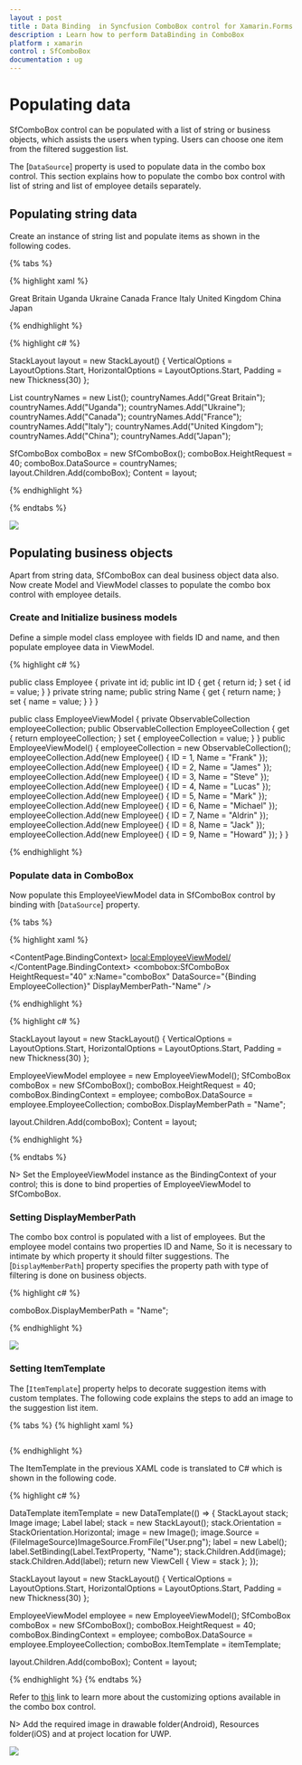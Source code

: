 ```yaml
---
layout : post
title : Data Binding  in Syncfusion ComboBox control for Xamarin.Forms
description : Learn how to perform DataBinding in ComboBox
platform : xamarin
control : SfComboBox
documentation : ug
---
```


# Populating data

SfComboBox control can be populated with a list of string or business objects, which assists the users when typing. Users can choose one item from the filtered suggestion list.

The [`DataSource`] property is used to populate data in the combo box control. This section explains how to populate the combo box control with list of string and list of employee details separately.

## Populating string data

Create an instance of string list and populate items as shown in the following codes. 

{% tabs %}

{% highlight xaml %}

<StackLayout VerticalOptions="Start" HorizontalOptions="Start" Padding="30"> 
       <combobox:SfComboBox HeightRequest="40" x:Name="comboBox"> 
            <combobox:SfComboBox.DataSource>
					<ListCollection:List x:TypeArguments="x:String">
                          <x:String> Great Britain </x:String>
                          <x:String> Uganda </x:String>
                          <x:String> Ukraine </x:String>
                          <x:String> Canada </x:String>
                          <x:String> France </x:String>
                          <x:String> Italy </x:String>
                          <x:String> United Kingdom </x:String>
                          <x:String> China </x:String>
                          <x:String> Japan </x:String>
                    </ListCollection:List>
        	</combobox:SfComboBox.DataSource>
	    </combobox:SfComboBox>
</StackLayout>

	
{% endhighlight %}

{% highlight c# %}

StackLayout layout = new StackLayout() 
{ 
	VerticalOptions = LayoutOptions.Start, 
	HorizontalOptions = LayoutOptions.Start, 
	Padding = new Thickness(30) 
}; 

List<String> countryNames = new List<String>(); 
countryNames.Add("Great Britain"); 
countryNames.Add("Uganda"); 
countryNames.Add("Ukraine"); 
countryNames.Add("Canada"); 
countryNames.Add("France"); 
countryNames.Add("Italy"); 
countryNames.Add("United Kingdom"); 
countryNames.Add("China"); 
countryNames.Add("Japan"); 

SfComboBox comboBox = new SfComboBox();
comboBox.HeightRequest = 40;
comboBox.DataSource = countryNames;
layout.Children.Add(comboBox); 
Content = layout;


{% endhighlight %}

{% endtabs %}

![](images/Populating-Data/populating-data-string.png)

## Populating business objects

Apart from string data, SfComboBox can deal business object data also. Now create Model and ViewModel classes to populate the combo box control with employee details. 

### Create and Initialize business models 

Define a simple model class employee with fields ID and name, and then populate employee data in ViewModel. 

{% highlight c# %}

public class Employee
{
private int id;
public int ID
{
	get { return id; }
	set { id = value; }
}
private string name;
public string Name
{
	get { return name; }
	set { name = value; }
}
}

public class EmployeeViewModel
{
private ObservableCollection<Employee> employeeCollection;
public ObservableCollection<Employee> EmployeeCollection
{
	get { return employeeCollection; }
	set { employeeCollection = value; }
}
public EmployeeViewModel()
{
	employeeCollection = new ObservableCollection<Employee>();
	employeeCollection.Add(new Employee() { ID = 1, Name = "Frank" }); 
	employeeCollection.Add(new Employee() { ID = 2, Name = "James" }); 
	employeeCollection.Add(new Employee() { ID = 3, Name = "Steve" }); 
	employeeCollection.Add(new Employee() { ID = 4, Name = "Lucas" }); 
	employeeCollection.Add(new Employee() { ID = 5, Name = "Mark" }); 
	employeeCollection.Add(new Employee() { ID = 6, Name = "Michael" }); 
	employeeCollection.Add(new Employee() { ID = 7, Name = "Aldrin" }); 
	employeeCollection.Add(new Employee() { ID = 8, Name = "Jack" }); 
	employeeCollection.Add(new Employee() { ID = 9, Name = "Howard" }); 
}
}

{% endhighlight %}

### Populate data in ComboBox

Now populate this EmployeeViewModel data in SfComboBox control by binding with [`DataSource`] property. 

{% tabs %}

{% highlight xaml %}

<ContentPage xmlns="http://xamarin.com/schemas/2014/forms" 
             xmlns:x="http://schemas.microsoft.com/winfx/2009/xaml" 
             xmlns:combobox="clr-namespace:Syncfusion.XForms.ComboBox;assembly=Syncfusion.SfComboBox.XForms"
             xmlns:local="clr-namespace:NamespaceName"            
             x:Class="NamespaceName.ClassName">
<ContentPage.BindingContext>
    <local:EmployeeViewModel/>
 </ContentPage.BindingContext>
<StackLayout VerticalOptions="Start" HorizontalOptions="Start" Padding="30">
	<combobox:SfComboBox HeightRequest="40" x:Name="comboBox" DataSource="{Binding EmployeeCollection}" DisplayMemberPath-"Name" />
</StackLayout> 
</ContentPage>

{% endhighlight %}

{% highlight c# %}

StackLayout layout = new StackLayout()
{
	VerticalOptions = LayoutOptions.Start,
	HorizontalOptions = LayoutOptions.Start,
	Padding = new Thickness(30)
};

EmployeeViewModel employee = new EmployeeViewModel();
SfComboBox comboBox = new SfComboBox();
comboBox.HeightRequest = 40;
comboBox.BindingContext = employee;
comboBox.DataSource = employee.EmployeeCollection;
comboBox.DisplayMemberPath = "Name";

layout.Children.Add(comboBox);
Content = layout;

{% endhighlight %}

{% endtabs %}

N> Set the EmployeeViewModel instance as the BindingContext of your control; this is done to bind properties of EmployeeViewModel to SfComboBox.

### Setting DisplayMemberPath

The combo box control is populated with a list of employees. But the employee model contains two properties ID and Name, So it is necessary to intimate by which property it should filter suggestions. The [`DisplayMemberPath`] property specifies the property path with type of filtering is done on business objects.

{% highlight c# %}
	
comboBox.DisplayMemberPath = "Name";
	
{% endhighlight %}

![](images/Populating-Data/populating-data-business-object.png)

### Setting ItemTemplate

The [`ItemTemplate`] property helps to decorate suggestion items with custom templates. The following code explains the steps to add an image to the suggestion list item.

{% tabs %}
{% highlight xaml %}

<StackLayout VerticalOptions="Start" HorizontalOptions="Start" Padding="30">
	<combobox:SfComboBox HeightRequest="40" x:Name="comboBox" DisplayMemberPath="Name" DataSource="{Binding EmployeeCollection}">
	<combobox:SfComboBox.ItemTemplate>
		<DataTemplate>
			<StackLayout Orientation="Horizontal">
				<Image Source="User.png" WidthRequest="12"/>
				<Label Text="{Binding Name}" />
			</StackLayout>
		</DataTemplate>
	</combobox:SfComboBox.ItemTemplate>
	</combobox:SfComboBox>
</StackLayout>

{% endhighlight %}

The ItemTemplate in the previous XAML code is translated to C# which is shown in the following code.

{% highlight c# %}

DataTemplate itemTemplate = new DataTemplate(() =>
{
	StackLayout stack;
	Image image;
	Label label;
	stack = new StackLayout();
	stack.Orientation = StackOrientation.Horizontal;
	image = new Image();
	image.Source = (FileImageSource)ImageSource.FromFile("User.png");
	label = new Label();
	label.SetBinding(Label.TextProperty, "Name");
	stack.Children.Add(image);
	stack.Children.Add(label);
	return new ViewCell { View = stack };
});

StackLayout layout = new StackLayout() 
{ 
	VerticalOptions = LayoutOptions.Start, 
	HorizontalOptions = LayoutOptions.Start, 
	Padding = new Thickness(30) 
}; 

EmployeeViewModel employee = new EmployeeViewModel();
SfComboBox comboBox = new SfComboBox();
comboBox.HeightRequest = 40;
comboBox.BindingContext = employee;
comboBox.DataSource = employee.EmployeeCollection;
comboBox.ItemTemplate = itemTemplate;

layout.Children.Add(comboBox);
Content = layout;

{% endhighlight %}
{% endtabs %}

Refer to [this](https://help.syncfusion.com/xamarin/sfcombobox/customizing-combobox) link to learn more about the customizing options available in the combo box control.

N> Add the required image in drawable folder(Android), Resources folder(iOS) and at project location for UWP.

![](images/Populating-Data/item-template.png)